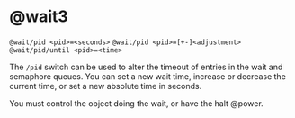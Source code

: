 # @wait3
`@wait/pid <pid>=<seconds>`
`@wait/pid <pid>=[+-]<adjustment>`
`@wait/pid/until <pid>=<time>`

The `/pid` switch can be used to alter the timeout of entries in the wait and semaphore queues. You can set a new wait time, increase or decrease the current time, or set a new absolute time in seconds.

You must control the object doing the wait, or have the halt @power.

